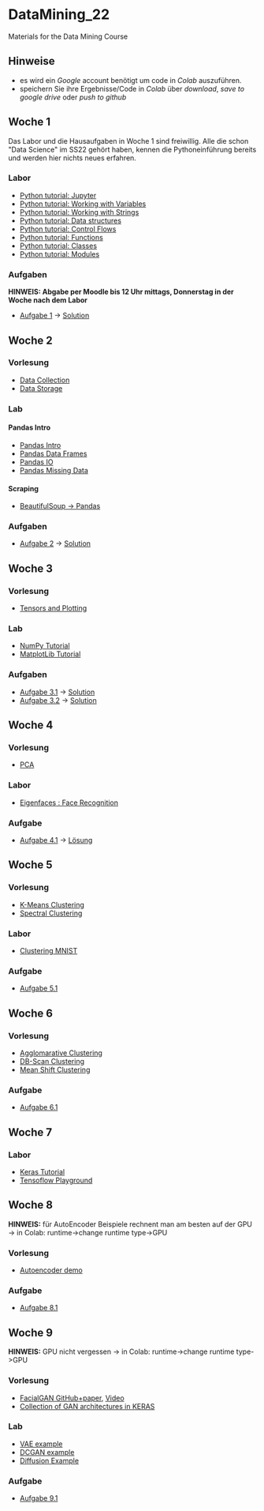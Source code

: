 # DataMining_22
Materials for the Data Mining Course

## Hinweise
* es wird ein  *Google* account benötigt um code in *Colab* auszuführen.
* speichern Sie ihre Ergebnisse/Code in *Colab* über *download*, *save to google drive* oder *push to github* 

## Woche 1
Das Labor und die Hausaufgaben in Woche 1 sind freiwillig. Alle die schon "Data Science" im SS22 gehört haben, kennen die Pythoneinführung bereits und werden hier nichts neues erfahren.

### Labor
* [Python tutorial: Jupyter](https://colab.research.google.com/github/keuperj/DataMining_22/blob/main/Python_Tutorial/00_Jupyter-Intro.ipynb)
* [Python tutorial: Working with Variables](https://colab.research.google.com/github/keuperj/DataMining_22/blob/main/Python_Tutorial/01_variables.ipynb)
* [Python tutorial: Working with Strings](https://colab.research.google.com/github/keuperj/DataMining_22/blob/main/Python_Tutorial/02_strings.ipynb)
* [Python tutorial: Data structures](https://colab.research.google.com/github/keuperj/DataMining_22/blob/main/Python_Tutorial/03_data_structures.ipynb)
* [Python tutorial: Control Flows](https://colab.research.google.com/github/keuperj/DataMining_22/blob/main/Python_Tutorial/04_control_flow.ipynb)
* [Python tutorial: Functions](https://colab.research.google.com/github/keuperj/DataMining_22/blob/main/Python_Tutorial/05_functions.ipynb)
* [Python tutorial: Classes](https://colab.research.google.com/github/keuperj/DataMining_22/blob/main/Python_Tutorial/06_classes.ipynb)
* [Python tutorial: Modules](https://colab.research.google.com/github/keuperj/DataMining_22/blob/main/Python_Tutorial/07_modules.ipynb)


### Aufgaben
**HINWEIS: Abgabe per Moodle bis 12 Uhr mittags, Donnerstag in der Woche nach dem Labor**

* [Aufgabe 1](https://colab.research.google.com/github/keuperj/DataMining_22/blob/main/Week_1/Assignment-01.ipynb) -> [Solution](https://colab.research.google.com/github/keuperj/DataMining_22/blob/main/Week_1/Solution-1.ipynb)

## Woche 2

### Vorlesung
* [Data Collection](https://colab.research.google.com/github/keuperj/DataMining_22/blob/main/Week_2/Lecture_Data_Collection.ipynb)
* [Data Storage](https://colab.research.google.com/github/keuperj/DataMining_22/blob/main/Week_2/Lecture_Data_Storage.ipynb)

### Lab
#### Pandas Intro
* [Pandas Intro](https://colab.research.google.com/github/keuperj/DataMining_22/blob/main/Week_2/Lab_pandas_01_Intro.ipynb)
* [Pandas Data Frames](https://colab.research.google.com/github/keuperj/DataMining_22/blob/main/Week_2/Lab_pandas_02_DataFrame.ipynb)
* [Pandas IO](https://colab.research.google.com/github/keuperj/DataMining_22/blob/main/Week_2/Lab_pandas_03_IO.ipynb)
* [Pandas Missing Data](https://colab.research.google.com/github/keuperj/DataMining_22/blob/main/Week_2/Lab_pandas_04_MissingData.ipynb)


#### Scraping
* [BeautifulSoup -> Pandas](https://colab.research.google.com/github/keuperj/DataMining_22/blob/main/Week_2/Lab_Scraping.ipynb)

### Aufgaben
* [Aufgabe 2](https://colab.research.google.com/github/keuperj/DataMining_22/blob/main/Week_2/Assingment_2.1.ipynb) -> [Solution](https://colab.research.google.com/github/keuperj/DataMining_22/blob/main/Week_2/Solution_2.1.ipynb)

## Woche 3 
### Vorlesung
* [Tensors and Plotting](https://colab.research.google.com/github/keuperj/DataMining_22/blob/main/Week_3/Lecture_03_02_Tensors_and_Plotting.ipynb)

### Lab
* [NumPy Tutorial](https://colab.research.google.com/github/keuperj/DataMining_22/blob/main/Week_3/Lab_01_Numpy.ipynb)
* [MatplotLib Tutorial](https://colab.research.google.com/github/keuperj/DataMining_22/blob/main/Week_3/Lab_02_Matplotlib-Intro.ipynb)
 

### Aufgaben
* [Aufgabe 3.1](https://colab.research.google.com/github/keuperj/DataMining_22/blob/main/Week_3/Assignment_3.1_Numpy.ipynb) -> [Solution](https://colab.research.google.com/github/keuperj/DataMining_22/blob/main/Week_3/Assignment_3.1_solution.ipynb)
* [Aufgabe 3.2](https://colab.research.google.com/github/keuperj/DataMining_22/blob/main/Week_3/Assignment_3.2_Matplotlib.ipynb) -> [Solution](https://colab.research.google.com/github/keuperj/DataMining_21/blob/main/Week_3/Assignment_3.2_Solution.ipynb)

## Woche 4

### Vorlesung
* [PCA](https://colab.research.google.com/github/keuperj/DataMining_22/blob/main/Week_4/Lecture_04_01_PCA.ipynb)

### Labor
* [Eigenfaces : Face Recognition](https://colab.research.google.com/github/keuperj/DataMining_22/blob/main/Week_4/Lab_face_recognition.ipynb) 

### Aufgabe
* [Aufgabe 4.1](https://colab.research.google.com/github/keuperj/DataMining_22/blob/main/Week_4/Assignment_face_recognition.ipynb) -> [Lösung](https://colab.research.google.com/github/keuperj/DataMining_22/blob/main/Week_4/Assignment_face_recognition-solution.ipynb)

## Woche 5

### Vorlesung
* [K-Means Clustering](https://colab.research.google.com/github/keuperj/DataMining_22/blob/main/Week_5/Lecture_K-Means_Demo.ipynb)
* [Spectral Clustering](https://colab.research.google.com/github/keuperj/DataMining_22/blob/main/Week_5/Lecture_Spectral_Demo.ipynb)

### Labor
* [Clustering MNIST](https://colab.research.google.com/github/keuperj/DataMining_22/blob/main/Week_5/Lab-Clustering-MNIST.ipynb) 

### Aufgabe
* [Aufgabe 5.1](https://colab.research.google.com/github/keuperj/DataMining_22/blob/main/Week_5/Assignment_Clustering_I.ipynb)

## Woche 6

### Vorlesung
* [Agglomarative Clustering](https://colab.research.google.com/github/keuperj/DataMining_22/blob/main/Week_6/Agg-Clustering-Demo.ipynb)
* [DB-Scan Clustering](https://colab.research.google.com/github/keuperj/DataMining_22/blob/main/Week_6/DBScan-Demo.ipynb)
* [Mean Shift Clustering](https://colab.research.google.com/github/keuperj/DataMining_22/blob/main/Week_6/Mean-Shift-Demo.ipynb)
 

### Aufgabe
*  [Aufgabe 6.1](https://colab.research.google.com/github/keuperj/DataMining_22/blob/main/Week_6/Assignment_6_Clustering.ipynb)

## Woche 7

### Labor
* [Keras Tutorial](https://colab.research.google.com/github/keuperj/DataMining_22/blob/main/Week_7/keras_intro.ipynb) 
* [Tensoflow Playground](https://playground.tensorflow.org/#activation=tanh&batchSize=10&dataset=circle&regDataset=reg-plane&learningRate=0.03&regularizationRate=0&noise=0&networkShape=4,2&seed=0.71610&showTestData=false&discretize=false&percTrainData=50&x=true&y=true&xTimesY=false&xSquared=false&ySquared=false&cosX=false&sinX=false&cosY=false&sinY=false&collectStats=false&problem=classification&initZero=false&hideText=false)

## Woche 8
**HINWEIS:** für AutoEncoder Beispiele rechnent man am besten auf der GPU -> in Colab: runtime->change runtime type->GPU 

### Vorlesung
* [Autoencoder demo](https://colab.research.google.com/github/keuperj/DataMining_22/blob/main/Week_8/Lecture_autoencoder-denoising.ipynb)

### Aufgabe
*  [Aufgabe 8.1](https://colab.research.google.com/github/keuperj/DataMining_22/blob/main/Week_8/Assignemnt_autoencoder-outlier.ipynb)

## Woche 9
**HINWEIS:**  GPU nicht vergessen -> in Colab: runtime->change runtime type->GPU 
### Vorlesung
* [FacialGAN GitHub+paper](https://github.com/cc-hpc-itwm/FacialGAN), [Video](https://www.youtube.com/watch?v=N4jRSNKPB0s)
* [Collection of GAN architectures in KERAS](https://github.com/eriklindernoren/Keras-GAN)

### Lab
* [VAE example](https://colab.research.google.com/github/keuperj/DataMining_22/blob/main/Week_9/vae.ipynb)
* [DCGAN example](https://colab.research.google.com/github/keuperj/DataMining_22/blob/main/Week_9/dcgan.ipynb)
* [Diffusion Example](https://colab.research.google.com/github/altryne/sd-webui-colab/blob/main/Stable_Diffusion_WebUi_Altryne.ipynb)
 

### Aufgabe
*  [Aufgabe 9.1](https://colab.research.google.com/github/keuperj/DataMining_22/blob/main/Week_9/Assignment_9.ipynb) 

